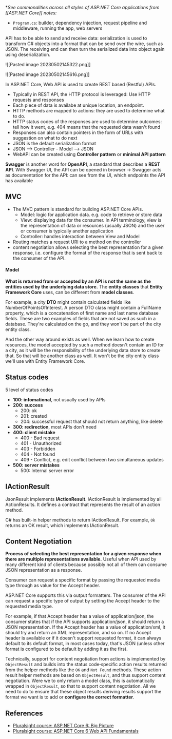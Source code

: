 
**See commonalities across all styles of ASP.NET Core applications from [[ASP.NET Core]] notes:*
-  `Program.cs`: builder, dependency injection, request pipeline and middleware, running the app, web servers

API has to be able to send and receive data: serialization is used to transform C# objects into a format that can be send over the wire, such as JSON. The receiving end can then turn the serialized data into object again using deserialization.

![[Pasted image 20230502145322.png]]

 ![[Pasted image 20230502145616.png]]

In ASP.NET Core, Web API is used to create REST based (Restful) APIs.
- Typically in REST API, the HTTP protocol is leveraged: Use HTTP requests and responses 
- Each piece of data is availabe at unique location, an endpoint. 
- HTTP methods are mapped to actions: they are used to determine what to do. 
- HTTP status codes of the responses are used to determine outcomes: tell how it went, e.g. 404 means that the requested data wasn't found
- Responses can also contain pointers in the form of URLs with suggestion on what to do next
- JSON is the default serialization format
- JSON --> Controller - Model --> JSON
- WebAPI can be created using **Controller pattern** or **minimal API pattern**

**Swagger** is another word for **OpenAPI**, a standard that describes a **REST API**. With Swagger UI, the API can be opened in browser -> Swagger acts as documentation for the API: can see from the UI, which endpoints the API has available


## MVC

- The MVC pattern is standard for building ASP.NET Core APIs. 
	- Model: logic for application data. e.g. code to retrieve or store data
	- View: displaying data for the consumer. In API terminology, view is the representation of data or resources (usually JSON) and the user or consumer is typically another application
	- Controller: handles interaction between View and Model
- Routing matches a request URI to a method on the controller 
- content negotiation allows selecting the best representation for a given response, i.e. configure the format of the response that is sent back to the consumer of the API. 

#### Model

**What is returned from or accepted by an API is not the same as the entities used by the underlying data store.** The **entity classes** that **Entity Framework Core** uses, can be different from **model classes**. 

For example, a city **DTO** might contain calculated fields like NumberOfPointsOfInterest. A person DTO class might contain a FullName property, which is a concatenation of first name and last name database fields. These are two examples of fields that are not saved as such in a database. They're calculated on the go, and they won't be part of the city entity class. 

And the other way around exists as well. When we learn how to create resources, the model accepted by such a method doesn't contain an ID for a city, as it will be the responsibility of the underlying data store to create that. So that will be another class as well. It won't be the city entity class we'll use with Entity Framework Core.



## Status codes 

5 level of status codes
- **100: infomational**, not usually used by APIs
- **200: success**
	- 200: ok
	- 201: created
	- 204: successful request that should not return anything, like delete
- **300: redirection**, most APIs don't need
- **400: client mistake**
	- 400 - Bad request
	- 401 - Unauthorized
	- 403 - Forbidden
	- 404 - Not found
	- 409 - Conflict, e.g. edit conflict between two simultaneous updates
- **500: server mistakes**
	- 500: Internal server error


## IActionResult

JsonResult implements **IActionResult**. IActionResult is implemented by all ActionResults. It defines a contract that represents the result of an action method.

C# has built-in helper methods to return IActionResult. For example, `Ok` returns an OK result, which implements IActionResult.


## Content Negotiation  

**Process of selecting the best representation for a given response when there are multiple representations available.** Useful when API used by many different kind of clients because possibly not all of them can consume JSON representation as a response.

Consumer can request a specific format by passing the requested media type through as value for the Accept header.

ASP.NET Core supports this via output formatters. The consumer of the API can request a specific type of output by setting the Accept header to the requested media type.

For example, if that Accept header has a value of application/json, the consumer states that if the API supports application/json, it should return a JSON representation. If the Accept header has a value of application/xml, it should try and return an XML representation, and so on. If no Accept header is available or if it doesn't support requested format, it can always default to its default format, in most cases today, that's JSON (unless other format is configured to be default by adding it as the firs).

Technically, support for content negotiation from actions is implemented by `ObjectResult` and builds into the status code‑specific action results returned from the helper methods like the `OK` and `Not Found` methods. These action result helper methods are based on `ObjectResult`, and thus support content negotiation. Were we to only return a model class, this is automatically wrapped in `ObjectResult`, so that to support content negotiation. All we need to do to ensure that these object results deriving results support the format we want is to add or **configure the correct formatter**.


## References

- [Pluralsight course: ASP.NET Core 6: Big Picture](https://app.pluralsight.com/library/courses/asp-dot-net-core-6-big-picture/table-of-contents)
- [Pluralsight course: ASP.NET Core 6 Web API Fundamentals](https://app.pluralsight.com/library/courses/asp-dot-net-core-6-web-api-fundamentals/table-of-contents)
